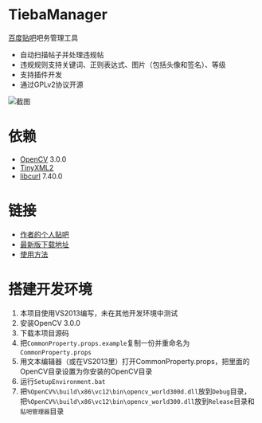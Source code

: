 TiebaManager
=========

[百度贴吧](http://tieba.baidu.com/)吧务管理工具  

* 自动扫描帖子并处理违规帖
* 违规规则支持关键词、正则表达式、图片（包括头像和签名）、等级
* 支持插件开发
* 通过GPLv2协议开源

![截图](https://github.com/xfgryujk/TiebaManager/blob/master/.wiki/image/snapshot.png)


依赖
=========

* [OpenCV](http://opencv.org/) 3.0.0
* [TinyXML2](http://www.grinninglizard.com/tinyxml2/index.html)
* [libcurl](https://curl.haxx.se/libcurl/) 7.40.0


链接
=========

* [作者的个人贴吧](http://tieba.baidu.com/f?kw=%D2%BB%B8%F6%BC%AB%C6%E4%D2%FE%C3%D8%D6%BB%D3%D0xfgryujk%D6%AA%B5%C0%B5%C4%B5%D8%B7%BD)
* [最新版下载地址](https://github.com/xfgryujk/TiebaManager/wiki/%E5%B8%B8%E8%A7%81%E9%97%AE%E9%A2%98#%E5%9C%A8%E5%93%AA%E9%87%8C%E5%8F%AF%E4%BB%A5%E4%B8%8B%E8%BD%BD%E6%9C%80%E6%96%B0%E7%89%88)
* [使用方法](https://github.com/xfgryujk/TiebaManager/wiki/%E5%A6%82%E4%BD%95%E4%BD%BF%E7%94%A8)


搭建开发环境
=========

1. 本项目使用VS2013编写，未在其他开发环境中测试
2. 安装OpenCV 3.0.0
3. 下载本项目源码
4. 把`CommonProperty.props.example`复制一份并重命名为`CommonProperty.props`
5. 用文本编辑器（或在VS2013里）打开CommonProperty.props，把里面的OpenCV目录设置为你安装的OpenCV目录
6. 运行`SetupEnvironment.bat`
7. 把`%OpenCV%\build\x86\vc12\bin\opencv_world300d.dll`放到`Debug`目录，把`%OpenCV%\build\x86\vc12\bin\opencv_world300.dll`放到`Release`目录和`贴吧管理器`目录

